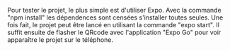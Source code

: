Pour tester le projet, le plus simple est d'utiliser Expo. Avec la commande "npm install" les dépendences sont censées s'installer toutes seules. Une fois fait, le projet peut être lancé en utilisant la commande "expo start". Il suffit ensuite de flasher le QRcode avec l'application "Expo Go" pour voir apparaître le projet sur le téléphone. 
